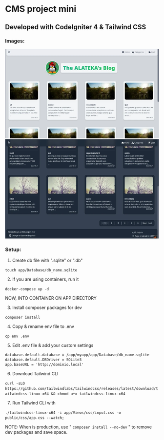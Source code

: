 # CMS project mini
## Developed with CodeIgniter 4 & Tailwind CSS

### Images:
![Demo1](Demo1.webp)
![Demo2](Demo2.webp)

### Setup:

1. Create db file with ".sqlite" or ".db"

`touch app/Database/db_name.sqlite`

2. If you are using containers, run it

`docker-compose up -d`

NOW, INTO CONTAINER ON APP DIRECTORY

3. Install composer packages for dev

`composer install`

4. Copy & rename env file to .env

`cp env .env`

5. Edit .env file & add your custom settings
```
database.default.database = /app/myapp/app/Database/db_name.sqlite
database.default.DBDriver = SQLite3
app.baseURL = 'http://dominio.local'
```

6. Download Tailwind CLI

`curl -sLO https://github.com/tailwindlabs/tailwindcss/releases/latest/download/tailwindcss-linux-x64 && chmod u+x tailwindcss-linux-x64`

7. Run Tailwind CLI with

`./tailwindcss-linux-x64 -i app/Views/css/input.css -o public/css/app.css --watch;`

NOTE: When is production, use
" `composer install --no-dev` "
to remove dev packages and save space.
